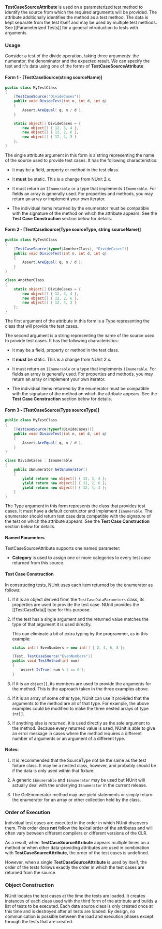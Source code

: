 **TestCaseSourceAttribute** is used on a parameterized test method to
identify the source from which the required arguments will be provided. 
The attribute additionally identifies the method as a test method.
The data is kept separate from the test itself and may be used by multiple
test methods. See [[Parameterized Tests]] for a general introduction to
tests with arguments.

### Usage

Consider a test of the divide operation, taking three arguments: the numerator, the denominator and the expected result. We can specify the test and it's data using one of the forms of **TestCaseSourceAttribute**:

#### Form 1 - [TestCaseSource(string sourceName)]

```C#
public class MyTestClass
{
    [TestCaseSource("DivideCases")]
    public void DivideTest(int n, int d, int q)
    {
        Assert.AreEqual( q, n / d );
    }

    static object[] DivideCases = {
        new object[] { 12, 3, 4 },
        new object[] { 12, 2, 6 },
        new object[] { 12, 4, 3 }
    };
}
```

The single attribute argument in this form is a string representing the name of the source used
to provide test cases. It has the following characteristics:

 * It may be a field, property or method in the test class.

 * It __must__ be static. This is a change from NUnit 2.x.

 * It must return an `IEnumerable` or a type that implements `IEnumerable`. For fields an array is generally used. For properties and methods, you may return an array or implement your own iterator.

 * The individual items returned by the enumerator must be compatible
   with the signature of the method on which the attribute appears.
   See the **Test Case Construction** section below for details.

#### Form 2 - [TestCaseSource(Type sourceType, string sourceName)]

```C#
public class MyTestClass
{
    [TestCaseSource(typeof(AnotherClass), "DivideCases")]
    public void DivideTest(int n, int d, int q)
    {
        Assert.AreEqual( q, n / d );
    }
}

class AnotherClass
{
    static object[] DivideCases = {
        new object[] { 12, 3, 4 },
        new object[] { 12, 2, 6 },
        new object[] { 12, 4, 3 }
    };
}
```

The first argument of the attribute in this form is a Type representing the class that will provide
the test cases.

The second argument is a string representing the name of the source used
to provide test cases. It has the following characteristics:

 * It may be a field, property or method in the test class.

 * It __must__ be static. This is a change from NUnit 2.x.

 * It must return an `IEnumerable` or a type that implements `IEnumerable`. For fields an array is generally used. For properties and methods, you may return an array or implement your own iterator.

 * The individual items returned by the enumerator must be compatible
   with the signature of the method on which the attribute appears. 
   See the **Test Case Construction** section below for details.

#### Form 3 - [TestCaseSource(Type sourceType)]

```C#
public class MyTestClass
{
    [TestCaseSource(typeof(DivideCases))]
    public void DivideTest(int n, int d, int q)
    {
        Assert.AreEqual( q, n / d );
    }
}

class DivideCases : IEnumerable
{
    public IEnumerator GetEnumerator()
    {
        yield return new object[] { 12, 3, 4 };
        yield return new object[] { 12, 2, 6 };
        yield return new object[] { 12, 4, 3 };
    }
}
```

The Type argument in this form represents the class that provides test cases.
It must have a default constructor and implement `IEnumerable`. The enumerator
should return test case data compatible with the signature of the test on which the attribute appears.
See the **Test Case Construction** section below for details.

#### Named Parameters

TestCaseSourceAttribute supports one named parameter:

 * **Category** is used to assign one or more categories to every test case returned from this source.

#### Test Case Construction

In constructing tests, NUnit uses each item returned by
the enumerator as follows:

1. If it is an object derived from the `TestCaseDataParameters` class, 
   its properties are used to provide the test case. NUnit provides
   the [[TestCaseData]] type for this purpose.

2. If the test has a single argument and the returned value matches the type of
   that argument it is used directly.


   This can eliminate a bit of extra typing by the programmer, 
   as in this example:

   ```C#
   static int[] EvenNumbers = new int[] { 2, 4, 6, 8 };

   [Test, TestCaseSource("EvenNumbers")]
   public void TestMethod(int num)
   {
       Assert.IsTrue( num % 2 == 0 );
   }
   ```

3. If it is an `object[]`, its members are used to provide
   the arguments for the method. This is the approach taken in
   the three examples above.

4. If it is an array of some other type, NUnit can use it provided
   that the arguments to the method are all of that type. For example,
   the above examples could be modified to make the three nested arrays 
   of type `int[]`.

5. If anything else is returned, it is used directly as the sole 
   argument to the method. Because every returned value is used,
   NUnit is able to give an error message in cases where the method 
   requires a different number of arguments or
   an argument of a different type.

#### Notes:

1. It is recommended that the SourceType not be the same as the test fixture class. It may be a nested class, however, and probably should be if the data is only used within that fixture.

2. A generic `IEnumerable` and `IEnumerator` may be used but NUnit will actually deal with the underlying `IEnumerator` in the current release.

3. The GetEnumerator method may use yield statements or simply return the enumerator for an array or other collection held by the class.

### Order of Execution

Individual test cases are 
executed in the order in which NUnit discovers them. This order does **not**
follow the lexical order of the attributes and will often vary between different
compilers or different versions of the CLR.
   
As a result, when **TestCaseSourceAttribute** appears multiple times on a 
method or when other data-providing attributes are used in combination with 
**TestCaseSourceAttribute**, the order of the test cases is undefined.

However, when a single **TestCaseSourceAttribute** is used by itself, 
the order of the tests follows exactly the order in which the test cases 
are returned from the source.
   
### Object Construction

NUnit locates the test cases at the time the tests are loaded. It creates
instances of each class used with the third form of the attribute and builds a list of 
tests to be executed. Each data source class is only created once at this
time and is destroyed after all tests are loaded. By design, no communication is
possible between the load and execution phases except through the tests that
are created.

